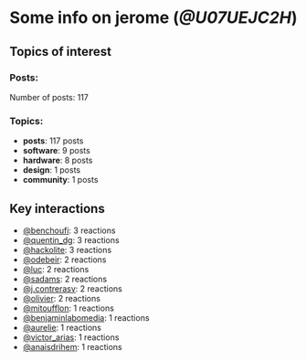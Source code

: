 # Some info on jerome (_@U07UEJC2H_)


## Topics of interest

### Posts: 

Number of posts: 117

### Topics:

* __posts__: 117 posts
* __software__: 9 posts
* __hardware__: 8 posts
* __design__: 1 posts
* __community__: 1 posts

## Key interactions 

* [@benchoufi](./U0B47KC3S.md): 3 reactions
* [@quentin_dg](./U2UU194RZ.md): 3 reactions
* [@hackolite](./U20C8CKTL.md): 3 reactions
* [@odebeir](./U2V03QR8E.md): 2 reactions
* [@luc](./U0AAL4W13.md): 2 reactions
* [@sadams](./U2V0F9YAK.md): 2 reactions
* [@j.contrerasv](./U336DPZV4.md): 2 reactions
* [@olivier](./U04DFTZ7D.md): 2 reactions
* [@mitoufflon](./U39GX1A69.md): 1 reactions
* [@benjaminlabomedia](./U394HRZ1B.md): 1 reactions
* [@aurelie](./U37GZRZU6.md): 1 reactions
* [@victor_arias](./U32FZ0QLX.md): 1 reactions
* [@anaisdrihem](./U2M9XDS5N.md): 1 reactions
